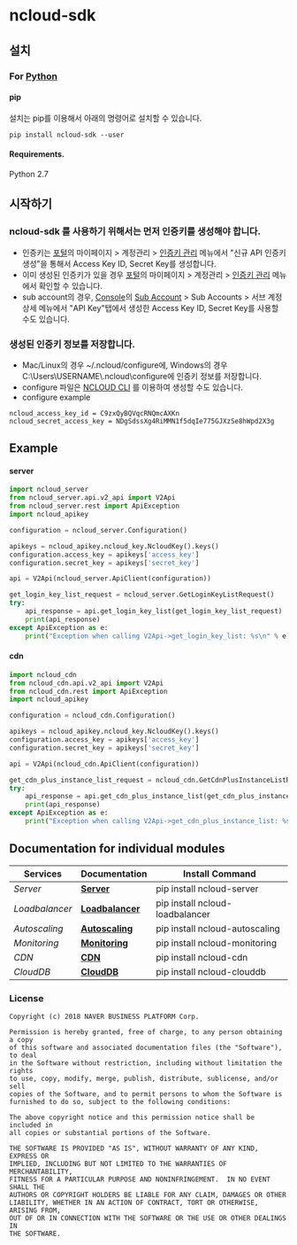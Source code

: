# ncloud-sdk

## 설치

### For [Python](https://www.python.org/)

#### pip
설치는 pip를 이용해서 아래의 명령어로 설치할 수 있습니다.

```
pip install ncloud-sdk --user
```

#### Requirements.
Python 2.7

## 시작하기

### ncloud-sdk 를 사용하기 위해서는 먼저 인증키를 생성해야 합니다.
- 인증키는 [포털](https://www.ncloud.com)의 마이페이지 > 계정관리 > [인증키 관리](https://www.ncloud.com/mypage/manage/authkey) 메뉴에서 "신규 API 인증키 생성"을 통해서 Access Key ID, Secret Key를 생성합니다.
- 이미 생성된 인증키가 있을 경우 [포털](https://www.ncloud.com)의 마이페이지 > 계정관리 > [인증키 관리](https://www.ncloud.com/mypage/manage/authkey) 메뉴에서 확인할 수 있습니다.
- sub account의 경우, [Console](https://console.ncloud.com)의 [Sub Account](https://console.ncloud.com/iam/dashboard) > Sub Accounts > 서브 계정 상세 메뉴에서 "API Key"탭에서 생성한 Access Key ID, Secret Key를 사용할 수도 있습니다.

### 생성된 인증키 정보를 저장합니다.
- Mac/Linux의 경우 ~/.ncloud/configure에, Windows의 경우 C:\Users\USERNAME\\.ncloud\configure에 인증키 정보를 저장합니다.
- configure 파일은 [NCLOUD CLI](http://docs.ncloud.com/ko/tool/tool-3-1.html) 를 이용하여 생성할 수도 있습니다.
- configure example
```
ncloud_access_key_id = C9zxQyBQVqcRNQmcAXKn
ncloud_secret_access_key = NDgSdssXg4RiMMN1f5dqIe775GJXzSe8hWpd2X3g
```

## Example

#### server

```python
import ncloud_server
from ncloud_server.api.v2_api import V2Api
from ncloud_server.rest import ApiException
import ncloud_apikey

configuration = ncloud_server.Configuration()

apikeys = ncloud_apikey.ncloud_key.NcloudKey().keys()
configuration.access_key = apikeys['access_key']
configuration.secret_key = apikeys['secret_key']

api = V2Api(ncloud_server.ApiClient(configuration))

get_login_key_list_request = ncloud_server.GetLoginKeyListRequest()
try:
    api_response = api.get_login_key_list(get_login_key_list_request)
    print(api_response)
except ApiException as e:
    print("Exception when calling V2Api->get_login_key_list: %s\n" % e)
```

#### cdn

```python
import ncloud_cdn
from ncloud_cdn.api.v2_api import V2Api
from ncloud_cdn.rest import ApiException
import ncloud_apikey

configuration = ncloud_cdn.Configuration()

apikeys = ncloud_apikey.ncloud_key.NcloudKey().keys()
configuration.access_key = apikeys['access_key']
configuration.secret_key = apikeys['secret_key']

api = V2Api(ncloud_cdn.ApiClient(configuration))

get_cdn_plus_instance_list_request = ncloud_cdn.GetCdnPlusInstanceListRequest()
try:
    api_response = api.get_cdn_plus_instance_list(get_cdn_plus_instance_list_request)
    print(api_response)
except ApiException as e:
    print("Exception when calling V2Api->get_cdn_plus_instance_list: %s\n" % e)
```

## Documentation for individual modules

Services | Documentation | Install Command
------------ | ------------- | -------------
*Server* | [**Server**](https://github.com/NaverCloudPlatform/ncloud-sdk-python/blob/master/lib/services/server/README.md) | pip install ncloud-server
*Loadbalancer* | [**Loadbalancer**](https://github.com/NaverCloudPlatform/ncloud-sdk-python/blob/master/lib/services/loadbalancer/README.md) | pip install ncloud-loadbalancer
*Autoscaling* | [**Autoscaling**](https://github.com/NaverCloudPlatform/ncloud-sdk-python/blob/master/lib/services/autoscaling/README.md) | pip install ncloud-autoscaling
*Monitoring* | [**Monitoring**](https://github.com/NaverCloudPlatform/ncloud-sdk-python/blob/master/lib/services/monitoring/README.md) | pip install ncloud-monitoring
*CDN* | [**CDN**](https://github.com/NaverCloudPlatform/ncloud-sdk-python/blob/master/lib/services/cdn/README.md) | pip install ncloud-cdn
*CloudDB* | [**CloudDB**](https://github.com/NaverCloudPlatform/ncloud-sdk-python/blob/master/lib/services/clouddb/README.md) | pip install ncloud-clouddb


### License

```
Copyright (c) 2018 NAVER BUSINESS PLATFORM Corp.

Permission is hereby granted, free of charge, to any person obtaining a copy
of this software and associated documentation files (the "Software"), to deal
in the Software without restriction, including without limitation the rights
to use, copy, modify, merge, publish, distribute, sublicense, and/or sell
copies of the Software, and to permit persons to whom the Software is
furnished to do so, subject to the following conditions:

The above copyright notice and this permission notice shall be included in
all copies or substantial portions of the Software.

THE SOFTWARE IS PROVIDED "AS IS", WITHOUT WARRANTY OF ANY KIND, EXPRESS OR
IMPLIED, INCLUDING BUT NOT LIMITED TO THE WARRANTIES OF MERCHANTABILITY,
FITNESS FOR A PARTICULAR PURPOSE AND NONINFRINGEMENT.  IN NO EVENT SHALL THE
AUTHORS OR COPYRIGHT HOLDERS BE LIABLE FOR ANY CLAIM, DAMAGES OR OTHER
LIABILITY, WHETHER IN AN ACTION OF CONTRACT, TORT OR OTHERWISE, ARISING FROM,
OUT OF OR IN CONNECTION WITH THE SOFTWARE OR THE USE OR OTHER DEALINGS IN
THE SOFTWARE.
```
